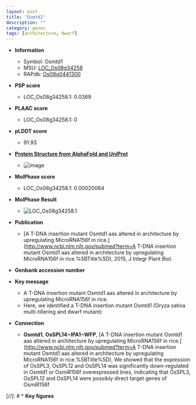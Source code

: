 ```yaml
---
layout: post
title: "Osmtd1"
description: ""
category: genes
tags: [architecture, dwarf]
---
```


* **Information**  
    + Symbol: Osmtd1  
    + MSU: [LOC_Os08g34258](http://rice.plantbiology.msu.edu/cgi-bin/ORF_infopage.cgi?orf=LOC_Os08g34258)  
    + RAPdb: [Os08g0441300](http://rapdb.dna.affrc.go.jp/viewer/gbrowse_details/irgsp1?name=Os08g0441300)  

* **PSP score**  
    + LOC_Os08g34258.1: 0.0369 

* **PLAAC score**  
    + LOC_Os08g34258.1: 0 

* **pLDDT score**
    + 91.93

* **[Protein Structure from AlphaFold and UniProt](https://www.uniprot.org/uniprotkb/A0A0F7DE45/entry#structure)**
    + ![image](https://ricepsp.github.io/images/A/AF-A0A0F7DE45-F1.png)

* **MolPhase score**
    + LOC_Os08g34258.1: 0.00020064

* **MolPhase Result**
    + ![LOC_Os08g34258.1](https://304243504.github.io/Pictures/LOC_Os08g/LOC_Os08g34258.1.png)

* **Publication**  
    + [A T-DNA insertion mutant Osmtd1 aas altered in architecture by upregulating MicroRNA156f in rice.](http://www.ncbi.nlm.nih.gov/pubmed?term=A T-DNA insertion mutant Osmtd1 aas altered in architecture by upregulating MicroRNA156f in rice.%5BTitle%5D), 2015, J Integr Plant Biol.

* **Genbank accession number**  

* **Key message**  
    + A T-DNA insertion mutant Osmtd1 aas altered in architecture by upregulating MicroRNA156f in rice.
    + Here, we identified a T-DNA insertion mutant Osmtd1 (Oryza sativa multi-tillering and dwarf mutant)

* **Connection**  
    + __Osmtd1__, __OsSPL14~IPA1~WFP__, [A T-DNA insertion mutant Osmtd1 aas altered in architecture by upregulating MicroRNA156f in rice.](http://www.ncbi.nlm.nih.gov/pubmed?term=A T-DNA insertion mutant Osmtd1 aas altered in architecture by upregulating MicroRNA156f in rice.%5BTitle%5D), We showed that the expression of OsSPL3, OsSPL12 and OsSPL14 was significantly down-regulated in Osmtd1 or OsmiR156f overexpressed lines, indicating that OsSPL3, OsSPL12 and OsSPL14 were possibly direct target genes of OsmiR156f

[//]: # * **Key figures**  


